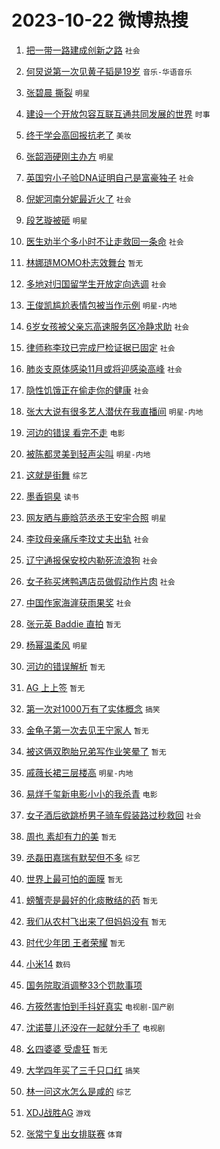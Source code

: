 # 2023-10-22 微博热搜 
1. [把一带一路建成创新之路](https://m.weibo.cn/search?containerid=100103type%3D1%26t%3D10%26q%3D%23%E6%8A%8A%E4%B8%80%E5%B8%A6%E4%B8%80%E8%B7%AF%E5%BB%BA%E6%88%90%E5%88%9B%E6%96%B0%E4%B9%8B%E8%B7%AF%23&stream_entry_id=51&isnewpage=1&extparam=seat%3D1%26dgr%3D0%26q%3D%2523%25E6%258A%258A%25E4%25B8%2580%25E5%25B8%25A6%25E4%25B8%2580%25E8%25B7%25AF%25E5%25BB%25BA%25E6%2588%2590%25E5%2588%259B%25E6%2596%25B0%25E4%25B9%258B%25E8%25B7%25AF%2523%26cate%3D10103%26pos%3D0%26filter_type%3Drealtimehot%26stream_entry_id%3D51%26c_type%3D51%26display_time%3D1697904610%26pre_seqid%3D16979046100840815812) `社会` 

2. [何炅说第一次见黄子韬是19岁](https://m.weibo.cn/search?containerid=100103type%3D1%26t%3D10%26q%3D%23%E4%BD%95%E7%82%85%E8%AF%B4%E7%AC%AC%E4%B8%80%E6%AC%A1%E8%A7%81%E9%BB%84%E5%AD%90%E9%9F%AC%E6%98%AF19%E5%B2%81%23&stream_entry_id=31&isnewpage=1&extparam=seat%3D1%26flag%3D1%26q%3D%2523%25E4%25BD%2595%25E7%2582%2585%25E8%25AF%25B4%25E7%25AC%25AC%25E4%25B8%2580%25E6%25AC%25A1%25E8%25A7%2581%25E9%25BB%2584%25E5%25AD%2590%25E9%259F%25AC%25E6%2598%25AF19%25E5%25B2%2581%2523%26cate%3D5001%26filter_type%3Drealtimehot%26dgr%3D0%26pos%3D0%26c_type%3D31%26realpos%3D1%26lcate%3D5001%26stream_entry_id%3D31%26band_rank%3D1%26display_time%3D1697904610%26pre_seqid%3D16979046100840815812) `音乐-华语音乐` 

3. [张碧晨 撕裂](https://m.weibo.cn/search?containerid=100103type%3D1%26t%3D10%26q%3D%E5%BC%A0%E7%A2%A7%E6%99%A8+%E6%92%95%E8%A3%82&stream_entry_id=31&isnewpage=1&extparam=seat%3D1%26flag%3D2%26q%3D%25E5%25BC%25A0%25E7%25A2%25A7%25E6%2599%25A8%2520%25E6%2592%2595%25E8%25A3%2582%26cate%3D5001%26filter_type%3Drealtimehot%26dgr%3D0%26pos%3D1%26c_type%3D31%26realpos%3D2%26lcate%3D5001%26stream_entry_id%3D31%26band_rank%3D2%26display_time%3D1697904610%26pre_seqid%3D16979046100840815812) `明星` 

4. [建设一个开放包容互联互通共同发展的世界](https://m.weibo.cn/search?containerid=100103type%3D1%26t%3D10%26q%3D%23%E5%BB%BA%E8%AE%BE%E4%B8%80%E4%B8%AA%E5%BC%80%E6%94%BE%E5%8C%85%E5%AE%B9%E4%BA%92%E8%81%94%E4%BA%92%E9%80%9A%E5%85%B1%E5%90%8C%E5%8F%91%E5%B1%95%E7%9A%84%E4%B8%96%E7%95%8C%23&stream_entry_id=31&isnewpage=1&extparam=seat%3D1%26flag%3D0%26q%3D%2523%25E5%25BB%25BA%25E8%25AE%25BE%25E4%25B8%2580%25E4%25B8%25AA%25E5%25BC%2580%25E6%2594%25BE%25E5%258C%2585%25E5%25AE%25B9%25E4%25BA%2592%25E8%2581%2594%25E4%25BA%2592%25E9%2580%259A%25E5%2585%25B1%25E5%2590%258C%25E5%258F%2591%25E5%25B1%2595%25E7%259A%2584%25E4%25B8%2596%25E7%2595%258C%2523%26cate%3D5001%26filter_type%3Drealtimehot%26dgr%3D0%26pos%3D2%26c_type%3D31%26realpos%3D3%26lcate%3D5001%26stream_entry_id%3D31%26band_rank%3D3%26display_time%3D1697904610%26pre_seqid%3D16979046100840815812) `时事` 

5. [终于学会高回报抗老了](https://m.weibo.cn/search?containerid=100103type%3D1%26t%3D10%26q%3D%23%E7%BB%88%E4%BA%8E%E5%AD%A6%E4%BC%9A%E9%AB%98%E5%9B%9E%E6%8A%A5%E6%8A%97%E8%80%81%E4%BA%86%23&stream_entry_id=31&isnewpage=1&extparam=seat%3D1%26q%3D%2523%25E7%25BB%2588%25E4%25BA%258E%25E5%25AD%25A6%25E4%25BC%259A%25E9%25AB%2598%25E5%259B%259E%25E6%258A%25A5%25E6%258A%2597%25E8%2580%2581%25E4%25BA%2586%2523%26cate%3D5001%26adid%3D208562%26dgr%3D0%26is_ad_pos%3D1%26band_rank%3D4%26filter_type%3Drealtimehot%26c_type%3D31%26pos%3D3%26lcate%3D5001%26stream_entry_id%3D31%26topic_ad%3D1%26display_time%3D1697904610%26pre_seqid%3D16979046100840815812) `美妆` 

6. [张韶涵硬刚主办方](https://m.weibo.cn/search?containerid=100103type%3D1%26t%3D10%26q%3D%23%E5%BC%A0%E9%9F%B6%E6%B6%B5%E7%A1%AC%E5%88%9A%E4%B8%BB%E5%8A%9E%E6%96%B9%23&stream_entry_id=31&isnewpage=1&extparam=seat%3D1%26flag%3D1%26q%3D%2523%25E5%25BC%25A0%25E9%259F%25B6%25E6%25B6%25B5%25E7%25A1%25AC%25E5%2588%259A%25E4%25B8%25BB%25E5%258A%259E%25E6%2596%25B9%2523%26cate%3D5001%26filter_type%3Drealtimehot%26dgr%3D0%26pos%3D4%26c_type%3D31%26realpos%3D4%26lcate%3D5001%26stream_entry_id%3D31%26band_rank%3D4%26display_time%3D1697904610%26pre_seqid%3D16979046100840815812) `明星` 

7. [英国穷小子验DNA证明自己是富豪独子](https://m.weibo.cn/search?containerid=100103type%3D1%26t%3D10%26q%3D%23%E8%8B%B1%E5%9B%BD%E7%A9%B7%E5%B0%8F%E5%AD%90%E9%AA%8CDNA%E8%AF%81%E6%98%8E%E8%87%AA%E5%B7%B1%E6%98%AF%E5%AF%8C%E8%B1%AA%E7%8B%AC%E5%AD%90%23&stream_entry_id=31&isnewpage=1&extparam=seat%3D1%26flag%3D0%26q%3D%2523%25E8%258B%25B1%25E5%259B%25BD%25E7%25A9%25B7%25E5%25B0%258F%25E5%25AD%2590%25E9%25AA%258CDNA%25E8%25AF%2581%25E6%2598%258E%25E8%2587%25AA%25E5%25B7%25B1%25E6%2598%25AF%25E5%25AF%258C%25E8%25B1%25AA%25E7%258B%25AC%25E5%25AD%2590%2523%26cate%3D5001%26filter_type%3Drealtimehot%26dgr%3D0%26pos%3D5%26c_type%3D31%26realpos%3D5%26lcate%3D5001%26stream_entry_id%3D31%26band_rank%3D5%26display_time%3D1697904610%26pre_seqid%3D16979046100840815812) `社会` 

8. [倪妮河南分妮最近火了](https://m.weibo.cn/search?containerid=100103type%3D1%26t%3D10%26q%3D%23%E5%80%AA%E5%A6%AE%E6%B2%B3%E5%8D%97%E5%88%86%E5%A6%AE%E6%9C%80%E8%BF%91%E7%81%AB%E4%BA%86%23&stream_entry_id=31&isnewpage=1&extparam=seat%3D1%26flag%3D32768%26q%3D%2523%25E5%2580%25AA%25E5%25A6%25AE%25E6%25B2%25B3%25E5%258D%2597%25E5%2588%2586%25E5%25A6%25AE%25E6%259C%2580%25E8%25BF%2591%25E7%2581%25AB%25E4%25BA%2586%2523%26cate%3D5001%26filter_type%3Drealtimehot%26dgr%3D0%26pos%3D6%26c_type%3D31%26realpos%3D6%26lcate%3D5001%26stream_entry_id%3D31%26band_rank%3D6%26display_time%3D1697904610%26pre_seqid%3D16979046100840815812) `社会` 

9. [段艺璇被砸](https://m.weibo.cn/search?containerid=100103type%3D1%26t%3D10%26q%3D%23%E6%AE%B5%E8%89%BA%E7%92%87%E8%A2%AB%E7%A0%B8%23&stream_entry_id=31&isnewpage=1&extparam=seat%3D1%26flag%3D0%26q%3D%2523%25E6%25AE%25B5%25E8%2589%25BA%25E7%2592%2587%25E8%25A2%25AB%25E7%25A0%25B8%2523%26cate%3D5001%26filter_type%3Drealtimehot%26dgr%3D0%26pos%3D7%26c_type%3D31%26realpos%3D7%26lcate%3D5001%26stream_entry_id%3D31%26band_rank%3D7%26display_time%3D1697904610%26pre_seqid%3D16979046100840815812) `明星` 

10. [医生劝半个多小时不让走救回一条命](https://m.weibo.cn/search?containerid=100103type%3D1%26t%3D10%26q%3D%23%E5%8C%BB%E7%94%9F%E5%8A%9D%E5%8D%8A%E4%B8%AA%E5%A4%9A%E5%B0%8F%E6%97%B6%E4%B8%8D%E8%AE%A9%E8%B5%B0%E6%95%91%E5%9B%9E%E4%B8%80%E6%9D%A1%E5%91%BD%23&stream_entry_id=31&isnewpage=1&extparam=seat%3D1%26flag%3D32768%26q%3D%2523%25E5%258C%25BB%25E7%2594%259F%25E5%258A%259D%25E5%258D%258A%25E4%25B8%25AA%25E5%25A4%259A%25E5%25B0%258F%25E6%2597%25B6%25E4%25B8%258D%25E8%25AE%25A9%25E8%25B5%25B0%25E6%2595%2591%25E5%259B%259E%25E4%25B8%2580%25E6%259D%25A1%25E5%2591%25BD%2523%26cate%3D5001%26filter_type%3Drealtimehot%26dgr%3D0%26pos%3D8%26c_type%3D31%26realpos%3D8%26lcate%3D5001%26stream_entry_id%3D31%26band_rank%3D8%26display_time%3D1697904610%26pre_seqid%3D16979046100840815812) `社会` 

11. [林娜琏MOMO朴志效舞台](https://m.weibo.cn/search?containerid=100103type%3D1%26t%3D10%26q%3D%E6%9E%97%E5%A8%9C%E7%90%8FMOMO%E6%9C%B4%E5%BF%97%E6%95%88%E8%88%9E%E5%8F%B0&stream_entry_id=31&isnewpage=1&extparam=seat%3D1%26flag%3D1%26q%3D%25E6%259E%2597%25E5%25A8%259C%25E7%2590%258FMOMO%25E6%259C%25B4%25E5%25BF%2597%25E6%2595%2588%25E8%2588%259E%25E5%258F%25B0%26cate%3D5001%26filter_type%3Drealtimehot%26dgr%3D0%26pos%3D9%26c_type%3D31%26realpos%3D9%26lcate%3D5001%26stream_entry_id%3D31%26band_rank%3D9%26display_time%3D1697904610%26pre_seqid%3D16979046100840815812) `暂无` 

12. [多地对归国留学生开放定向选调](https://m.weibo.cn/search?containerid=100103type%3D1%26t%3D10%26q%3D%23%E5%A4%9A%E5%9C%B0%E5%AF%B9%E5%BD%92%E5%9B%BD%E7%95%99%E5%AD%A6%E7%94%9F%E5%BC%80%E6%94%BE%E5%AE%9A%E5%90%91%E9%80%89%E8%B0%83%23&stream_entry_id=31&isnewpage=1&extparam=seat%3D1%26flag%3D1%26q%3D%2523%25E5%25A4%259A%25E5%259C%25B0%25E5%25AF%25B9%25E5%25BD%2592%25E5%259B%25BD%25E7%2595%2599%25E5%25AD%25A6%25E7%2594%259F%25E5%25BC%2580%25E6%2594%25BE%25E5%25AE%259A%25E5%2590%2591%25E9%2580%2589%25E8%25B0%2583%2523%26cate%3D5001%26filter_type%3Drealtimehot%26dgr%3D0%26pos%3D10%26c_type%3D31%26realpos%3D10%26lcate%3D5001%26stream_entry_id%3D31%26band_rank%3D10%26display_time%3D1697904610%26pre_seqid%3D16979046100840815812) `社会` 

13. [王俊凯尴尬表情包被当作示例](https://m.weibo.cn/search?containerid=100103type%3D1%26t%3D10%26q%3D%23%E7%8E%8B%E4%BF%8A%E5%87%AF%E5%B0%B4%E5%B0%AC%E8%A1%A8%E6%83%85%E5%8C%85%E8%A2%AB%E5%BD%93%E4%BD%9C%E7%A4%BA%E4%BE%8B%23&stream_entry_id=31&isnewpage=1&extparam=seat%3D1%26flag%3D1%26q%3D%2523%25E7%258E%258B%25E4%25BF%258A%25E5%2587%25AF%25E5%25B0%25B4%25E5%25B0%25AC%25E8%25A1%25A8%25E6%2583%2585%25E5%258C%2585%25E8%25A2%25AB%25E5%25BD%2593%25E4%25BD%259C%25E7%25A4%25BA%25E4%25BE%258B%2523%26cate%3D5001%26filter_type%3Drealtimehot%26dgr%3D0%26pos%3D11%26c_type%3D31%26realpos%3D11%26lcate%3D5001%26stream_entry_id%3D31%26band_rank%3D11%26display_time%3D1697904610%26pre_seqid%3D16979046100840815812) `明星-内地` 

14. [6岁女孩被父亲忘高速服务区冷静求助](https://m.weibo.cn/search?containerid=100103type%3D1%26t%3D10%26q%3D%236%E5%B2%81%E5%A5%B3%E5%AD%A9%E8%A2%AB%E7%88%B6%E4%BA%B2%E5%BF%98%E9%AB%98%E9%80%9F%E6%9C%8D%E5%8A%A1%E5%8C%BA%E5%86%B7%E9%9D%99%E6%B1%82%E5%8A%A9%23&stream_entry_id=31&isnewpage=1&extparam=seat%3D1%26flag%3D32768%26q%3D%25236%25E5%25B2%2581%25E5%25A5%25B3%25E5%25AD%25A9%25E8%25A2%25AB%25E7%2588%25B6%25E4%25BA%25B2%25E5%25BF%2598%25E9%25AB%2598%25E9%2580%259F%25E6%259C%258D%25E5%258A%25A1%25E5%258C%25BA%25E5%2586%25B7%25E9%259D%2599%25E6%25B1%2582%25E5%258A%25A9%2523%26cate%3D5001%26filter_type%3Drealtimehot%26dgr%3D0%26pos%3D12%26c_type%3D31%26realpos%3D12%26lcate%3D5001%26stream_entry_id%3D31%26band_rank%3D12%26display_time%3D1697904610%26pre_seqid%3D16979046100840815812) `社会` 

15. [律师称李玟已完成尸检证据已固定](https://m.weibo.cn/search?containerid=100103type%3D1%26t%3D10%26q%3D%23%E5%BE%8B%E5%B8%88%E7%A7%B0%E6%9D%8E%E7%8E%9F%E5%B7%B2%E5%AE%8C%E6%88%90%E5%B0%B8%E6%A3%80%E8%AF%81%E6%8D%AE%E5%B7%B2%E5%9B%BA%E5%AE%9A%23&stream_entry_id=31&isnewpage=1&extparam=seat%3D1%26flag%3D1%26q%3D%2523%25E5%25BE%258B%25E5%25B8%2588%25E7%25A7%25B0%25E6%259D%258E%25E7%258E%259F%25E5%25B7%25B2%25E5%25AE%258C%25E6%2588%2590%25E5%25B0%25B8%25E6%25A3%2580%25E8%25AF%2581%25E6%258D%25AE%25E5%25B7%25B2%25E5%259B%25BA%25E5%25AE%259A%2523%26cate%3D5001%26filter_type%3Drealtimehot%26dgr%3D0%26pos%3D13%26c_type%3D31%26realpos%3D13%26lcate%3D5001%26stream_entry_id%3D31%26band_rank%3D13%26display_time%3D1697904610%26pre_seqid%3D16979046100840815812) `社会` 

16. [肺炎支原体感染11月或将迎感染高峰](https://m.weibo.cn/search?containerid=100103type%3D1%26t%3D10%26q%3D%23%E8%82%BA%E7%82%8E%E6%94%AF%E5%8E%9F%E4%BD%93%E6%84%9F%E6%9F%9311%E6%9C%88%E6%88%96%E5%B0%86%E8%BF%8E%E6%84%9F%E6%9F%93%E9%AB%98%E5%B3%B0%23&stream_entry_id=31&isnewpage=1&extparam=seat%3D1%26flag%3D0%26q%3D%2523%25E8%2582%25BA%25E7%2582%258E%25E6%2594%25AF%25E5%258E%259F%25E4%25BD%2593%25E6%2584%259F%25E6%259F%259311%25E6%259C%2588%25E6%2588%2596%25E5%25B0%2586%25E8%25BF%258E%25E6%2584%259F%25E6%259F%2593%25E9%25AB%2598%25E5%25B3%25B0%2523%26cate%3D5001%26filter_type%3Drealtimehot%26dgr%3D0%26pos%3D14%26c_type%3D31%26realpos%3D14%26lcate%3D5001%26stream_entry_id%3D31%26band_rank%3D14%26display_time%3D1697904610%26pre_seqid%3D16979046100840815812) `社会` 

17. [隐性饥饿正在偷走你的健康](https://m.weibo.cn/search?containerid=100103type%3D1%26t%3D10%26q%3D%23%E9%9A%90%E6%80%A7%E9%A5%A5%E9%A5%BF%E6%AD%A3%E5%9C%A8%E5%81%B7%E8%B5%B0%E4%BD%A0%E7%9A%84%E5%81%A5%E5%BA%B7%23&stream_entry_id=31&isnewpage=1&extparam=seat%3D1%26flag%3D0%26q%3D%2523%25E9%259A%2590%25E6%2580%25A7%25E9%25A5%25A5%25E9%25A5%25BF%25E6%25AD%25A3%25E5%259C%25A8%25E5%2581%25B7%25E8%25B5%25B0%25E4%25BD%25A0%25E7%259A%2584%25E5%2581%25A5%25E5%25BA%25B7%2523%26cate%3D5001%26filter_type%3Drealtimehot%26dgr%3D0%26pos%3D15%26c_type%3D31%26realpos%3D15%26lcate%3D5001%26stream_entry_id%3D31%26band_rank%3D15%26display_time%3D1697904610%26pre_seqid%3D16979046100840815812) `社会` 

18. [张大大说有很多艺人潜伏在我直播间](https://m.weibo.cn/search?containerid=100103type%3D1%26t%3D10%26q%3D%23%E5%BC%A0%E5%A4%A7%E5%A4%A7%E8%AF%B4%E6%9C%89%E5%BE%88%E5%A4%9A%E8%89%BA%E4%BA%BA%E6%BD%9C%E4%BC%8F%E5%9C%A8%E6%88%91%E7%9B%B4%E6%92%AD%E9%97%B4%23&stream_entry_id=31&isnewpage=1&extparam=seat%3D1%26flag%3D1%26q%3D%2523%25E5%25BC%25A0%25E5%25A4%25A7%25E5%25A4%25A7%25E8%25AF%25B4%25E6%259C%2589%25E5%25BE%2588%25E5%25A4%259A%25E8%2589%25BA%25E4%25BA%25BA%25E6%25BD%259C%25E4%25BC%258F%25E5%259C%25A8%25E6%2588%2591%25E7%259B%25B4%25E6%2592%25AD%25E9%2597%25B4%2523%26cate%3D5001%26filter_type%3Drealtimehot%26dgr%3D0%26pos%3D16%26c_type%3D31%26realpos%3D16%26lcate%3D5001%26stream_entry_id%3D31%26band_rank%3D16%26display_time%3D1697904610%26pre_seqid%3D16979046100840815812) `明星-内地` 

19. [河边的错误 看完不走](https://m.weibo.cn/search?containerid=100103type%3D1%26t%3D10%26q%3D%E6%B2%B3%E8%BE%B9%E7%9A%84%E9%94%99%E8%AF%AF+%E7%9C%8B%E5%AE%8C%E4%B8%8D%E8%B5%B0&stream_entry_id=31&isnewpage=1&extparam=seat%3D1%26flag%3D0%26q%3D%25E6%25B2%25B3%25E8%25BE%25B9%25E7%259A%2584%25E9%2594%2599%25E8%25AF%25AF%2520%25E7%259C%258B%25E5%25AE%258C%25E4%25B8%258D%25E8%25B5%25B0%26cate%3D5001%26filter_type%3Drealtimehot%26dgr%3D0%26pos%3D17%26c_type%3D31%26realpos%3D17%26lcate%3D5001%26stream_entry_id%3D31%26band_rank%3D17%26display_time%3D1697904610%26pre_seqid%3D16979046100840815812) `电影` 

20. [被陈都灵美到轻声尖叫](https://m.weibo.cn/search?containerid=100103type%3D1%26t%3D10%26q%3D%23%E8%A2%AB%E9%99%88%E9%83%BD%E7%81%B5%E7%BE%8E%E5%88%B0%E8%BD%BB%E5%A3%B0%E5%B0%96%E5%8F%AB%23&stream_entry_id=31&isnewpage=1&extparam=seat%3D1%26flag%3D0%26q%3D%2523%25E8%25A2%25AB%25E9%2599%2588%25E9%2583%25BD%25E7%2581%25B5%25E7%25BE%258E%25E5%2588%25B0%25E8%25BD%25BB%25E5%25A3%25B0%25E5%25B0%2596%25E5%258F%25AB%2523%26cate%3D5001%26filter_type%3Drealtimehot%26dgr%3D0%26pos%3D18%26c_type%3D31%26realpos%3D18%26lcate%3D5001%26stream_entry_id%3D31%26band_rank%3D18%26display_time%3D1697904610%26pre_seqid%3D16979046100840815812) `明星-内地` 

21. [这就是街舞](https://m.weibo.cn/search?containerid=100103type%3D1%26t%3D10%26q%3D%E8%BF%99%E5%B0%B1%E6%98%AF%E8%A1%97%E8%88%9E&stream_entry_id=31&isnewpage=1&extparam=seat%3D1%26flag%3D0%26q%3D%25E8%25BF%2599%25E5%25B0%25B1%25E6%2598%25AF%25E8%25A1%2597%25E8%2588%259E%26cate%3D5001%26filter_type%3Drealtimehot%26dgr%3D0%26pos%3D19%26c_type%3D31%26realpos%3D19%26lcate%3D5001%26stream_entry_id%3D31%26band_rank%3D19%26display_time%3D1697904610%26pre_seqid%3D16979046100840815812) `综艺` 

22. [墨香铜臭](https://m.weibo.cn/search?containerid=100103type%3D1%26t%3D10%26q%3D%E5%A2%A8%E9%A6%99%E9%93%9C%E8%87%AD&stream_entry_id=31&isnewpage=1&extparam=seat%3D1%26flag%3D0%26q%3D%25E5%25A2%25A8%25E9%25A6%2599%25E9%2593%259C%25E8%2587%25AD%26cate%3D5001%26filter_type%3Drealtimehot%26dgr%3D0%26pos%3D20%26c_type%3D31%26realpos%3D20%26lcate%3D5001%26stream_entry_id%3D31%26band_rank%3D20%26display_time%3D1697904610%26pre_seqid%3D16979046100840815812) `读书` 

23. [网友晒与鹿晗范丞丞王安宇合照](https://m.weibo.cn/search?containerid=100103type%3D1%26t%3D10%26q%3D%23%E7%BD%91%E5%8F%8B%E6%99%92%E4%B8%8E%E9%B9%BF%E6%99%97%E8%8C%83%E4%B8%9E%E4%B8%9E%E7%8E%8B%E5%AE%89%E5%AE%87%E5%90%88%E7%85%A7%23&stream_entry_id=31&isnewpage=1&extparam=seat%3D1%26flag%3D1%26q%3D%2523%25E7%25BD%2591%25E5%258F%258B%25E6%2599%2592%25E4%25B8%258E%25E9%25B9%25BF%25E6%2599%2597%25E8%258C%2583%25E4%25B8%259E%25E4%25B8%259E%25E7%258E%258B%25E5%25AE%2589%25E5%25AE%2587%25E5%2590%2588%25E7%2585%25A7%2523%26cate%3D5001%26filter_type%3Drealtimehot%26dgr%3D0%26pos%3D21%26c_type%3D31%26realpos%3D21%26lcate%3D5001%26stream_entry_id%3D31%26band_rank%3D21%26display_time%3D1697904610%26pre_seqid%3D16979046100840815812) `明星` 

24. [李玟母亲痛斥李玟丈夫出轨](https://m.weibo.cn/search?containerid=100103type%3D1%26t%3D10%26q%3D%23%E6%9D%8E%E7%8E%9F%E6%AF%8D%E4%BA%B2%E7%97%9B%E6%96%A5%E6%9D%8E%E7%8E%9F%E4%B8%88%E5%A4%AB%E5%87%BA%E8%BD%A8%23&stream_entry_id=31&isnewpage=1&extparam=seat%3D1%26flag%3D0%26q%3D%2523%25E6%259D%258E%25E7%258E%259F%25E6%25AF%258D%25E4%25BA%25B2%25E7%2597%259B%25E6%2596%25A5%25E6%259D%258E%25E7%258E%259F%25E4%25B8%2588%25E5%25A4%25AB%25E5%2587%25BA%25E8%25BD%25A8%2523%26cate%3D5001%26filter_type%3Drealtimehot%26dgr%3D0%26pos%3D22%26c_type%3D31%26realpos%3D22%26lcate%3D5001%26stream_entry_id%3D31%26band_rank%3D22%26display_time%3D1697904610%26pre_seqid%3D16979046100840815812) `社会` 

25. [辽宁通报保安校内勒死流浪狗](https://m.weibo.cn/search?containerid=100103type%3D1%26t%3D10%26q%3D%23%E8%BE%BD%E5%AE%81%E9%80%9A%E6%8A%A5%E4%BF%9D%E5%AE%89%E6%A0%A1%E5%86%85%E5%8B%92%E6%AD%BB%E6%B5%81%E6%B5%AA%E7%8B%97%23&stream_entry_id=31&isnewpage=1&extparam=seat%3D1%26flag%3D0%26q%3D%2523%25E8%25BE%25BD%25E5%25AE%2581%25E9%2580%259A%25E6%258A%25A5%25E4%25BF%259D%25E5%25AE%2589%25E6%25A0%25A1%25E5%2586%2585%25E5%258B%2592%25E6%25AD%25BB%25E6%25B5%2581%25E6%25B5%25AA%25E7%258B%2597%2523%26cate%3D5001%26filter_type%3Drealtimehot%26dgr%3D0%26pos%3D23%26c_type%3D31%26realpos%3D23%26lcate%3D5001%26stream_entry_id%3D31%26band_rank%3D23%26display_time%3D1697904610%26pre_seqid%3D16979046100840815812) `社会` 

26. [女子称买烤鸭遇店员做假动作片肉](https://m.weibo.cn/search?containerid=100103type%3D1%26t%3D10%26q%3D%23%E5%A5%B3%E5%AD%90%E7%A7%B0%E4%B9%B0%E7%83%A4%E9%B8%AD%E9%81%87%E5%BA%97%E5%91%98%E5%81%9A%E5%81%87%E5%8A%A8%E4%BD%9C%E7%89%87%E8%82%89%23&stream_entry_id=31&isnewpage=1&extparam=seat%3D1%26flag%3D0%26q%3D%2523%25E5%25A5%25B3%25E5%25AD%2590%25E7%25A7%25B0%25E4%25B9%25B0%25E7%2583%25A4%25E9%25B8%25AD%25E9%2581%2587%25E5%25BA%2597%25E5%2591%2598%25E5%2581%259A%25E5%2581%2587%25E5%258A%25A8%25E4%25BD%259C%25E7%2589%2587%25E8%2582%2589%2523%26cate%3D5001%26filter_type%3Drealtimehot%26dgr%3D0%26pos%3D24%26c_type%3D31%26realpos%3D24%26lcate%3D5001%26stream_entry_id%3D31%26band_rank%3D24%26display_time%3D1697904610%26pre_seqid%3D16979046100840815812) `社会` 

27. [中国作家海漄获雨果奖](https://m.weibo.cn/search?containerid=100103type%3D1%26t%3D10%26q%3D%23%E4%B8%AD%E5%9B%BD%E4%BD%9C%E5%AE%B6%E6%B5%B7%E6%BC%84%E8%8E%B7%E9%9B%A8%E6%9E%9C%E5%A5%96%23&stream_entry_id=31&isnewpage=1&extparam=seat%3D1%26flag%3D1%26q%3D%2523%25E4%25B8%25AD%25E5%259B%25BD%25E4%25BD%259C%25E5%25AE%25B6%25E6%25B5%25B7%25E6%25BC%2584%25E8%258E%25B7%25E9%259B%25A8%25E6%259E%259C%25E5%25A5%2596%2523%26cate%3D5001%26filter_type%3Drealtimehot%26dgr%3D0%26pos%3D25%26c_type%3D31%26realpos%3D25%26lcate%3D5001%26stream_entry_id%3D31%26band_rank%3D25%26display_time%3D1697904610%26pre_seqid%3D16979046100840815812) `社会` 

28. [张元英 Baddie 直拍](https://m.weibo.cn/search?containerid=100103type%3D1%26t%3D10%26q%3D%E5%BC%A0%E5%85%83%E8%8B%B1+Baddie+%E7%9B%B4%E6%8B%8D&stream_entry_id=31&isnewpage=1&extparam=seat%3D1%26flag%3D1%26q%3D%25E5%25BC%25A0%25E5%2585%2583%25E8%258B%25B1%2520Baddie%2520%25E7%259B%25B4%25E6%258B%258D%26cate%3D5001%26filter_type%3Drealtimehot%26dgr%3D0%26pos%3D26%26c_type%3D31%26realpos%3D26%26lcate%3D5001%26stream_entry_id%3D31%26band_rank%3D26%26display_time%3D1697904610%26pre_seqid%3D16979046100840815812) `暂无` 

29. [杨幂温柔风](https://m.weibo.cn/search?containerid=100103type%3D1%26t%3D10%26q%3D%23%E6%9D%A8%E5%B9%82%E6%B8%A9%E6%9F%94%E9%A3%8E%23&stream_entry_id=31&isnewpage=1&extparam=seat%3D1%26flag%3D1%26q%3D%2523%25E6%259D%25A8%25E5%25B9%2582%25E6%25B8%25A9%25E6%259F%2594%25E9%25A3%258E%2523%26cate%3D5001%26filter_type%3Drealtimehot%26dgr%3D0%26pos%3D27%26c_type%3D31%26realpos%3D27%26lcate%3D5001%26stream_entry_id%3D31%26band_rank%3D27%26display_time%3D1697904610%26pre_seqid%3D16979046100840815812) `明星` 

30. [河边的错误解析](https://m.weibo.cn/search?containerid=100103type%3D1%26t%3D10%26q%3D%E6%B2%B3%E8%BE%B9%E7%9A%84%E9%94%99%E8%AF%AF%E8%A7%A3%E6%9E%90&stream_entry_id=31&isnewpage=1&extparam=seat%3D1%26flag%3D0%26q%3D%25E6%25B2%25B3%25E8%25BE%25B9%25E7%259A%2584%25E9%2594%2599%25E8%25AF%25AF%25E8%25A7%25A3%25E6%259E%2590%26cate%3D5001%26filter_type%3Drealtimehot%26dgr%3D0%26pos%3D28%26c_type%3D31%26realpos%3D28%26lcate%3D5001%26stream_entry_id%3D31%26band_rank%3D28%26display_time%3D1697904610%26pre_seqid%3D16979046100840815812) `暂无` 

31. [AG 上上签](https://m.weibo.cn/search?containerid=100103type%3D1%26t%3D10%26q%3DAG+%E4%B8%8A%E4%B8%8A%E7%AD%BE&stream_entry_id=31&isnewpage=1&extparam=seat%3D1%26flag%3D0%26q%3DAG%2520%25E4%25B8%258A%25E4%25B8%258A%25E7%25AD%25BE%26cate%3D5001%26filter_type%3Drealtimehot%26dgr%3D0%26pos%3D29%26c_type%3D31%26realpos%3D29%26lcate%3D5001%26stream_entry_id%3D31%26band_rank%3D29%26display_time%3D1697904610%26pre_seqid%3D16979046100840815812) `暂无` 

32. [第一次对1000万有了实体概念](https://m.weibo.cn/search?containerid=100103type%3D1%26t%3D10%26q%3D%23%E7%AC%AC%E4%B8%80%E6%AC%A1%E5%AF%B91000%E4%B8%87%E6%9C%89%E4%BA%86%E5%AE%9E%E4%BD%93%E6%A6%82%E5%BF%B5%23&stream_entry_id=31&isnewpage=1&extparam=seat%3D1%26flag%3D0%26q%3D%2523%25E7%25AC%25AC%25E4%25B8%2580%25E6%25AC%25A1%25E5%25AF%25B91000%25E4%25B8%2587%25E6%259C%2589%25E4%25BA%2586%25E5%25AE%259E%25E4%25BD%2593%25E6%25A6%2582%25E5%25BF%25B5%2523%26cate%3D5001%26filter_type%3Drealtimehot%26dgr%3D0%26pos%3D30%26c_type%3D31%26realpos%3D30%26lcate%3D5001%26stream_entry_id%3D31%26band_rank%3D30%26display_time%3D1697904610%26pre_seqid%3D16979046100840815812) `搞笑` 

33. [金龟子第一次去见王宁家人](https://m.weibo.cn/search?containerid=100103type%3D1%26t%3D10%26q%3D%E9%87%91%E9%BE%9F%E5%AD%90%E7%AC%AC%E4%B8%80%E6%AC%A1%E5%8E%BB%E8%A7%81%E7%8E%8B%E5%AE%81%E5%AE%B6%E4%BA%BA&stream_entry_id=31&isnewpage=1&extparam=seat%3D1%26flag%3D1%26q%3D%25E9%2587%2591%25E9%25BE%259F%25E5%25AD%2590%25E7%25AC%25AC%25E4%25B8%2580%25E6%25AC%25A1%25E5%258E%25BB%25E8%25A7%2581%25E7%258E%258B%25E5%25AE%2581%25E5%25AE%25B6%25E4%25BA%25BA%26cate%3D5001%26filter_type%3Drealtimehot%26dgr%3D0%26pos%3D31%26c_type%3D31%26realpos%3D31%26lcate%3D5001%26stream_entry_id%3D31%26band_rank%3D31%26display_time%3D1697904610%26pre_seqid%3D16979046100840815812) `暂无` 

34. [被这俩双胞胎兄弟写作业笑晕了](https://m.weibo.cn/search?containerid=100103type%3D1%26t%3D10%26q%3D%E8%A2%AB%E8%BF%99%E4%BF%A9%E5%8F%8C%E8%83%9E%E8%83%8E%E5%85%84%E5%BC%9F%E5%86%99%E4%BD%9C%E4%B8%9A%E7%AC%91%E6%99%95%E4%BA%86&stream_entry_id=31&isnewpage=1&extparam=seat%3D1%26flag%3D1%26q%3D%25E8%25A2%25AB%25E8%25BF%2599%25E4%25BF%25A9%25E5%258F%258C%25E8%2583%259E%25E8%2583%258E%25E5%2585%2584%25E5%25BC%259F%25E5%2586%2599%25E4%25BD%259C%25E4%25B8%259A%25E7%25AC%2591%25E6%2599%2595%25E4%25BA%2586%26cate%3D5001%26filter_type%3Drealtimehot%26dgr%3D0%26pos%3D32%26c_type%3D31%26realpos%3D32%26lcate%3D5001%26stream_entry_id%3D31%26band_rank%3D32%26display_time%3D1697904610%26pre_seqid%3D16979046100840815812) `暂无` 

35. [戚薇长裙三层楼高](https://m.weibo.cn/search?containerid=100103type%3D1%26t%3D10%26q%3D%23%E6%88%9A%E8%96%87%E9%95%BF%E8%A3%99%E4%B8%89%E5%B1%82%E6%A5%BC%E9%AB%98%23&stream_entry_id=31&isnewpage=1&extparam=seat%3D1%26flag%3D0%26q%3D%2523%25E6%2588%259A%25E8%2596%2587%25E9%2595%25BF%25E8%25A3%2599%25E4%25B8%2589%25E5%25B1%2582%25E6%25A5%25BC%25E9%25AB%2598%2523%26cate%3D5001%26filter_type%3Drealtimehot%26dgr%3D0%26pos%3D33%26c_type%3D31%26realpos%3D33%26lcate%3D5001%26stream_entry_id%3D31%26band_rank%3D33%26display_time%3D1697904610%26pre_seqid%3D16979046100840815812) `明星-内地` 

36. [易烊千玺新电影小小的我杀青](https://m.weibo.cn/search?containerid=100103type%3D1%26t%3D10%26q%3D%23%E6%98%93%E7%83%8A%E5%8D%83%E7%8E%BA%E6%96%B0%E7%94%B5%E5%BD%B1%E5%B0%8F%E5%B0%8F%E7%9A%84%E6%88%91%E6%9D%80%E9%9D%92%23&stream_entry_id=31&isnewpage=1&extparam=seat%3D1%26flag%3D0%26q%3D%2523%25E6%2598%2593%25E7%2583%258A%25E5%258D%2583%25E7%258E%25BA%25E6%2596%25B0%25E7%2594%25B5%25E5%25BD%25B1%25E5%25B0%258F%25E5%25B0%258F%25E7%259A%2584%25E6%2588%2591%25E6%259D%2580%25E9%259D%2592%2523%26cate%3D5001%26filter_type%3Drealtimehot%26dgr%3D0%26pos%3D34%26c_type%3D31%26realpos%3D34%26lcate%3D5001%26stream_entry_id%3D31%26band_rank%3D34%26display_time%3D1697904610%26pre_seqid%3D16979046100840815812) `电影` 

37. [女子酒后欲跳桥男子骑车假装路过秒救回](https://m.weibo.cn/search?containerid=100103type%3D1%26t%3D10%26q%3D%23%E5%A5%B3%E5%AD%90%E9%85%92%E5%90%8E%E6%AC%B2%E8%B7%B3%E6%A1%A5%E7%94%B7%E5%AD%90%E9%AA%91%E8%BD%A6%E5%81%87%E8%A3%85%E8%B7%AF%E8%BF%87%E7%A7%92%E6%95%91%E5%9B%9E%23&stream_entry_id=31&isnewpage=1&extparam=seat%3D1%26flag%3D32768%26q%3D%2523%25E5%25A5%25B3%25E5%25AD%2590%25E9%2585%2592%25E5%2590%258E%25E6%25AC%25B2%25E8%25B7%25B3%25E6%25A1%25A5%25E7%2594%25B7%25E5%25AD%2590%25E9%25AA%2591%25E8%25BD%25A6%25E5%2581%2587%25E8%25A3%2585%25E8%25B7%25AF%25E8%25BF%2587%25E7%25A7%2592%25E6%2595%2591%25E5%259B%259E%2523%26cate%3D5001%26filter_type%3Drealtimehot%26dgr%3D0%26pos%3D35%26c_type%3D31%26realpos%3D35%26lcate%3D5001%26stream_entry_id%3D31%26band_rank%3D35%26display_time%3D1697904610%26pre_seqid%3D16979046100840815812) `社会` 

38. [周也 素却有力的美](https://m.weibo.cn/search?containerid=100103type%3D1%26t%3D10%26q%3D%E5%91%A8%E4%B9%9F+%E7%B4%A0%E5%8D%B4%E6%9C%89%E5%8A%9B%E7%9A%84%E7%BE%8E&stream_entry_id=31&isnewpage=1&extparam=seat%3D1%26flag%3D1%26q%3D%25E5%2591%25A8%25E4%25B9%259F%2520%25E7%25B4%25A0%25E5%258D%25B4%25E6%259C%2589%25E5%258A%259B%25E7%259A%2584%25E7%25BE%258E%26cate%3D5001%26filter_type%3Drealtimehot%26dgr%3D0%26pos%3D36%26c_type%3D31%26realpos%3D36%26lcate%3D5001%26stream_entry_id%3D31%26band_rank%3D36%26display_time%3D1697904610%26pre_seqid%3D16979046100840815812) `暂无` 

39. [丞磊田嘉瑞有默契但不多](https://m.weibo.cn/search?containerid=100103type%3D1%26t%3D10%26q%3D%23%E4%B8%9E%E7%A3%8A%E7%94%B0%E5%98%89%E7%91%9E%E6%9C%89%E9%BB%98%E5%A5%91%E4%BD%86%E4%B8%8D%E5%A4%9A%23&stream_entry_id=31&isnewpage=1&extparam=seat%3D1%26flag%3D1%26q%3D%2523%25E4%25B8%259E%25E7%25A3%258A%25E7%2594%25B0%25E5%2598%2589%25E7%2591%259E%25E6%259C%2589%25E9%25BB%2598%25E5%25A5%2591%25E4%25BD%2586%25E4%25B8%258D%25E5%25A4%259A%2523%26cate%3D5001%26filter_type%3Drealtimehot%26dgr%3D0%26pos%3D37%26c_type%3D31%26realpos%3D37%26lcate%3D5001%26stream_entry_id%3D31%26band_rank%3D37%26display_time%3D1697904610%26pre_seqid%3D16979046100840815812) `综艺` 

40. [世界上最可怕的面膜](https://m.weibo.cn/search?containerid=100103type%3D1%26t%3D10%26q%3D%E4%B8%96%E7%95%8C%E4%B8%8A%E6%9C%80%E5%8F%AF%E6%80%95%E7%9A%84%E9%9D%A2%E8%86%9C&stream_entry_id=31&isnewpage=1&extparam=seat%3D1%26flag%3D0%26q%3D%25E4%25B8%2596%25E7%2595%258C%25E4%25B8%258A%25E6%259C%2580%25E5%258F%25AF%25E6%2580%2595%25E7%259A%2584%25E9%259D%25A2%25E8%2586%259C%26cate%3D5001%26filter_type%3Drealtimehot%26dgr%3D0%26pos%3D38%26c_type%3D31%26realpos%3D38%26lcate%3D5001%26stream_entry_id%3D31%26band_rank%3D38%26display_time%3D1697904610%26pre_seqid%3D16979046100840815812) `暂无` 

41. [螃蟹壳是最好的化痰散结的药](https://m.weibo.cn/search?containerid=100103type%3D1%26t%3D10%26q%3D%E8%9E%83%E8%9F%B9%E5%A3%B3%E6%98%AF%E6%9C%80%E5%A5%BD%E7%9A%84%E5%8C%96%E7%97%B0%E6%95%A3%E7%BB%93%E7%9A%84%E8%8D%AF&stream_entry_id=31&isnewpage=1&extparam=seat%3D1%26flag%3D0%26q%3D%25E8%259E%2583%25E8%259F%25B9%25E5%25A3%25B3%25E6%2598%25AF%25E6%259C%2580%25E5%25A5%25BD%25E7%259A%2584%25E5%258C%2596%25E7%2597%25B0%25E6%2595%25A3%25E7%25BB%2593%25E7%259A%2584%25E8%258D%25AF%26cate%3D5001%26filter_type%3Drealtimehot%26dgr%3D0%26pos%3D39%26c_type%3D31%26realpos%3D39%26lcate%3D5001%26stream_entry_id%3D31%26band_rank%3D39%26display_time%3D1697904610%26pre_seqid%3D16979046100840815812) `暂无` 

42. [我们从农村飞出来了但妈妈没有](https://m.weibo.cn/search?containerid=100103type%3D1%26t%3D10%26q%3D%E6%88%91%E4%BB%AC%E4%BB%8E%E5%86%9C%E6%9D%91%E9%A3%9E%E5%87%BA%E6%9D%A5%E4%BA%86%E4%BD%86%E5%A6%88%E5%A6%88%E6%B2%A1%E6%9C%89&stream_entry_id=31&isnewpage=1&extparam=seat%3D1%26flag%3D0%26q%3D%25E6%2588%2591%25E4%25BB%25AC%25E4%25BB%258E%25E5%2586%259C%25E6%259D%2591%25E9%25A3%259E%25E5%2587%25BA%25E6%259D%25A5%25E4%25BA%2586%25E4%25BD%2586%25E5%25A6%2588%25E5%25A6%2588%25E6%25B2%25A1%25E6%259C%2589%26cate%3D5001%26filter_type%3Drealtimehot%26dgr%3D0%26pos%3D40%26c_type%3D31%26realpos%3D40%26lcate%3D5001%26stream_entry_id%3D31%26band_rank%3D40%26display_time%3D1697904610%26pre_seqid%3D16979046100840815812) `暂无` 

43. [时代少年团 王者荣耀](https://m.weibo.cn/search?containerid=100103type%3D1%26t%3D10%26q%3D%E6%97%B6%E4%BB%A3%E5%B0%91%E5%B9%B4%E5%9B%A2+%E7%8E%8B%E8%80%85%E8%8D%A3%E8%80%80&stream_entry_id=31&isnewpage=1&extparam=seat%3D1%26flag%3D0%26q%3D%25E6%2597%25B6%25E4%25BB%25A3%25E5%25B0%2591%25E5%25B9%25B4%25E5%259B%25A2%2520%25E7%258E%258B%25E8%2580%2585%25E8%258D%25A3%25E8%2580%2580%26cate%3D5001%26filter_type%3Drealtimehot%26dgr%3D0%26pos%3D41%26c_type%3D31%26realpos%3D41%26lcate%3D5001%26stream_entry_id%3D31%26band_rank%3D41%26display_time%3D1697904610%26pre_seqid%3D16979046100840815812) `暂无` 

44. [小米14](https://m.weibo.cn/search?containerid=100103type%3D1%26t%3D10%26q%3D%E5%B0%8F%E7%B1%B314&stream_entry_id=31&isnewpage=1&extparam=seat%3D1%26flag%3D0%26q%3D%25E5%25B0%258F%25E7%25B1%25B314%26cate%3D5001%26filter_type%3Drealtimehot%26dgr%3D0%26pos%3D42%26c_type%3D31%26realpos%3D42%26lcate%3D5001%26stream_entry_id%3D31%26band_rank%3D42%26display_time%3D1697904610%26pre_seqid%3D16979046100840815812) `数码` 

45. [国务院取消调整33个罚款事项](https://m.weibo.cn/search?containerid=100103type%3D1%26t%3D10%26q%3D%23%E5%9B%BD%E5%8A%A1%E9%99%A2%E5%8F%96%E6%B6%88%E8%B0%83%E6%95%B433%E4%B8%AA%E7%BD%9A%E6%AC%BE%E4%BA%8B%E9%A1%B9%23&stream_entry_id=31&isnewpage=1&extparam=seat%3D1%26flag%3D0%26q%3D%2523%25E5%259B%25BD%25E5%258A%25A1%25E9%2599%25A2%25E5%258F%2596%25E6%25B6%2588%25E8%25B0%2583%25E6%2595%25B433%25E4%25B8%25AA%25E7%25BD%259A%25E6%25AC%25BE%25E4%25BA%258B%25E9%25A1%25B9%2523%26cate%3D5001%26filter_type%3Drealtimehot%26dgr%3D0%26pos%3D43%26c_type%3D31%26realpos%3D43%26lcate%3D5001%26stream_entry_id%3D31%26band_rank%3D43%26display_time%3D1697904610%26pre_seqid%3D16979046100840815812)  

46. [方筱然害怕到手抖好真实](https://m.weibo.cn/search?containerid=100103type%3D1%26t%3D10%26q%3D%23%E6%96%B9%E7%AD%B1%E7%84%B6%E5%AE%B3%E6%80%95%E5%88%B0%E6%89%8B%E6%8A%96%E5%A5%BD%E7%9C%9F%E5%AE%9E%23&stream_entry_id=31&isnewpage=1&extparam=seat%3D1%26flag%3D0%26q%3D%2523%25E6%2596%25B9%25E7%25AD%25B1%25E7%2584%25B6%25E5%25AE%25B3%25E6%2580%2595%25E5%2588%25B0%25E6%2589%258B%25E6%258A%2596%25E5%25A5%25BD%25E7%259C%259F%25E5%25AE%259E%2523%26cate%3D5001%26filter_type%3Drealtimehot%26dgr%3D0%26pos%3D44%26c_type%3D31%26realpos%3D44%26lcate%3D5001%26stream_entry_id%3D31%26band_rank%3D44%26display_time%3D1697904610%26pre_seqid%3D16979046100840815812) `电视剧-国产剧` 

47. [沈诺蔓儿还没在一起就分手了](https://m.weibo.cn/search?containerid=100103type%3D1%26t%3D10%26q%3D%23%E6%B2%88%E8%AF%BA%E8%94%93%E5%84%BF%E8%BF%98%E6%B2%A1%E5%9C%A8%E4%B8%80%E8%B5%B7%E5%B0%B1%E5%88%86%E6%89%8B%E4%BA%86%23&stream_entry_id=31&isnewpage=1&extparam=seat%3D1%26flag%3D1%26q%3D%2523%25E6%25B2%2588%25E8%25AF%25BA%25E8%2594%2593%25E5%2584%25BF%25E8%25BF%2598%25E6%25B2%25A1%25E5%259C%25A8%25E4%25B8%2580%25E8%25B5%25B7%25E5%25B0%25B1%25E5%2588%2586%25E6%2589%258B%25E4%25BA%2586%2523%26cate%3D5001%26filter_type%3Drealtimehot%26dgr%3D0%26pos%3D45%26c_type%3D31%26realpos%3D45%26lcate%3D5001%26stream_entry_id%3D31%26band_rank%3D45%26display_time%3D1697904610%26pre_seqid%3D16979046100840815812) `电视剧` 

48. [幺四婆婆 受虐狂](https://m.weibo.cn/search?containerid=100103type%3D1%26t%3D10%26q%3D%E5%B9%BA%E5%9B%9B%E5%A9%86%E5%A9%86+%E5%8F%97%E8%99%90%E7%8B%82&stream_entry_id=31&isnewpage=1&extparam=seat%3D1%26flag%3D0%26q%3D%25E5%25B9%25BA%25E5%259B%259B%25E5%25A9%2586%25E5%25A9%2586%2520%25E5%258F%2597%25E8%2599%2590%25E7%258B%2582%26cate%3D5001%26filter_type%3Drealtimehot%26dgr%3D0%26pos%3D46%26c_type%3D31%26realpos%3D46%26lcate%3D5001%26stream_entry_id%3D31%26band_rank%3D46%26display_time%3D1697904610%26pre_seqid%3D16979046100840815812) `暂无` 

49. [大学四年买了三千只口红](https://m.weibo.cn/search?containerid=100103type%3D1%26t%3D10%26q%3D%23%E5%A4%A7%E5%AD%A6%E5%9B%9B%E5%B9%B4%E4%B9%B0%E4%BA%86%E4%B8%89%E5%8D%83%E5%8F%AA%E5%8F%A3%E7%BA%A2%23&stream_entry_id=31&isnewpage=1&extparam=seat%3D1%26flag%3D0%26q%3D%2523%25E5%25A4%25A7%25E5%25AD%25A6%25E5%259B%259B%25E5%25B9%25B4%25E4%25B9%25B0%25E4%25BA%2586%25E4%25B8%2589%25E5%258D%2583%25E5%258F%25AA%25E5%258F%25A3%25E7%25BA%25A2%2523%26cate%3D5001%26filter_type%3Drealtimehot%26dgr%3D0%26pos%3D47%26c_type%3D31%26realpos%3D47%26lcate%3D5001%26stream_entry_id%3D31%26band_rank%3D47%26display_time%3D1697904610%26pre_seqid%3D16979046100840815812) `搞笑` 

50. [林一问这水怎么是咸的](https://m.weibo.cn/search?containerid=100103type%3D1%26t%3D10%26q%3D%23%E6%9E%97%E4%B8%80%E9%97%AE%E8%BF%99%E6%B0%B4%E6%80%8E%E4%B9%88%E6%98%AF%E5%92%B8%E7%9A%84%23&stream_entry_id=31&isnewpage=1&extparam=seat%3D1%26flag%3D1%26q%3D%2523%25E6%259E%2597%25E4%25B8%2580%25E9%2597%25AE%25E8%25BF%2599%25E6%25B0%25B4%25E6%2580%258E%25E4%25B9%2588%25E6%2598%25AF%25E5%2592%25B8%25E7%259A%2584%2523%26cate%3D5001%26filter_type%3Drealtimehot%26dgr%3D0%26pos%3D48%26c_type%3D31%26realpos%3D48%26lcate%3D5001%26stream_entry_id%3D31%26band_rank%3D48%26display_time%3D1697904610%26pre_seqid%3D16979046100840815812) `综艺` 

51. [XDJ战胜AG](https://m.weibo.cn/search?containerid=100103type%3D1%26t%3D10%26q%3D%23XDJ%E6%88%98%E8%83%9CAG%23&stream_entry_id=31&isnewpage=1&extparam=seat%3D1%26flag%3D0%26q%3D%2523XDJ%25E6%2588%2598%25E8%2583%259CAG%2523%26cate%3D5001%26filter_type%3Drealtimehot%26dgr%3D0%26pos%3D49%26c_type%3D31%26realpos%3D49%26lcate%3D5001%26stream_entry_id%3D31%26band_rank%3D49%26display_time%3D1697904610%26pre_seqid%3D16979046100840815812) `游戏` 

52. [张常宁复出女排联赛](https://m.weibo.cn/search?containerid=100103type%3D1%26t%3D10%26q%3D%23%E5%BC%A0%E5%B8%B8%E5%AE%81%E5%A4%8D%E5%87%BA%E5%A5%B3%E6%8E%92%E8%81%94%E8%B5%9B%23&stream_entry_id=31&isnewpage=1&extparam=seat%3D1%26flag%3D0%26q%3D%2523%25E5%25BC%25A0%25E5%25B8%25B8%25E5%25AE%2581%25E5%25A4%258D%25E5%2587%25BA%25E5%25A5%25B3%25E6%258E%2592%25E8%2581%2594%25E8%25B5%259B%2523%26cate%3D5001%26filter_type%3Drealtimehot%26dgr%3D0%26pos%3D50%26c_type%3D31%26realpos%3D50%26lcate%3D5001%26stream_entry_id%3D31%26band_rank%3D50%26display_time%3D1697904610%26pre_seqid%3D16979046100840815812) `体育` 
